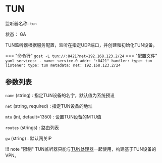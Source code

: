 # TUN

监听器名称: `tun`

状态： GA

TUN监听器根据服务配置，监听在指定UDP端口，并创建和初始化TUN设备。

=== "命令行"
    ```
	gost -L tun://:8421?net=192.168.123.2/24
	```
=== "配置文件"
    ```yaml
	services:
	- name: service-0
	  addr: ":8421"
	  handler:
		type: tun
	  listener:
		type: tun
		metadata:
		  net: 192.168.123.2/24
	```

## 参数列表

`name` (string)
:    指定TUN设备的名字，默认值为系统预设

`net` (string, required)
:    指定TUN设备的地址

`mtu` (int, default=1350)
:    设置TUN设备的MTU值

`routes` (strings)
:    路由列表

`gw` (string)
:    默认网关IP

!!! note "限制"
    TUN监听器只能与[TUN处理器](/reference/handlers/tun/)一起使用，构建基于TUN设备的VPN。